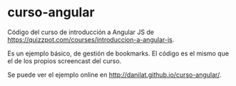 curso-angular
=============

Código del curso de introducción a Angular JS de https://quizzpot.com/courses/introduccion-a-angular-js.

Es un ejemplo básico, de gestión de bookmarks. El código es el mismo que el de los propios screencast del curso.

Se puede ver el ejemplo online en http://danilat.github.io/curso-angular/.
